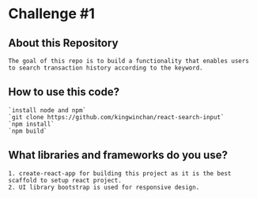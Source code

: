 # Challenge #1
## About this Repository
    The goal of this repo is to build a functionality that enables users to search transaction history according to the keyword.

## How to use this code?
    `install node and npm`
    `git clone https://github.com/kingwinchan/react-search-input`
    `npm install`
    `npm build`

## What libraries and frameworks do you use?
    1. create-react-app for building this project as it is the best scaffold to setup react project.
    2. UI library bootstrap is used for responsive design.